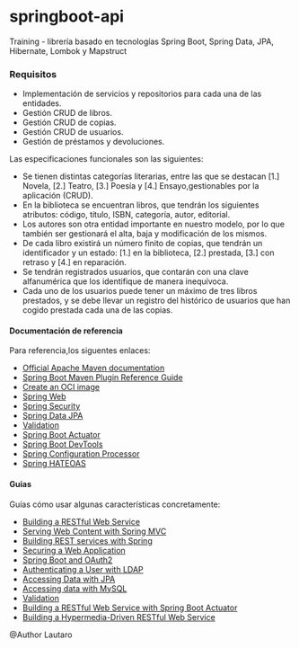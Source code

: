 # springboot-api

Training - librería basado en tecnologías Spring Boot, Spring Data, JPA, Hibernate, Lombok y Mapstruct

### Requisitos

- Implementación de servicios y repositorios para cada una de las entidades.
- Gestión CRUD de libros.
- Gestión CRUD de copias.
- Gestión CRUD de usuarios.
- Gestión de préstamos y devoluciones.

Las especificaciones funcionales son las siguientes:

- Se tienen distintas categorías literarias, entre las que se destacan [1.] Novela, [2.] Teatro, [3.] Poesía y [4.] Ensayo,gestionables por la aplicación (CRUD).
- En la biblioteca se encuentran libros, que tendrán los siguientes atributos: código, título, ISBN, categoría, autor, editorial.
- Los autores son otra entidad importante en nuestro modelo, por lo que también ser gestionará el alta, baja y modificación de los mismos.
- De cada libro existirá un número finito de copias, que tendrán un identificador y un estado: [1.] en la biblioteca, [2.] prestada, [3.] con retraso y [4.] en reparación.
- Se tendrán registrados usuarios, que contarán con una clave alfanumérica que los identifique de manera inequívoca.
- Cada uno de los usuarios puede tener un máximo de tres libros prestados, y se debe llevar un registro del histórico de usuarios que han cogido prestada cada una de las copias.

#### Documentación de referencia

Para referencia,los siguentes enlaces:

* [Official Apache Maven documentation](https://maven.apache.org/guides/index.html)
* [Spring Boot Maven Plugin Reference Guide](https://docs.spring.io/spring-boot/docs/2.6.6/maven-plugin/reference/html/)
* [Create an OCI image](https://docs.spring.io/spring-boot/docs/2.6.6/maven-plugin/reference/html/#build-image)
* [Spring Web](https://docs.spring.io/spring-boot/docs/2.6.6/reference/htmlsingle/#boot-features-developing-web-applications)
* [Spring Security](https://docs.spring.io/spring-boot/docs/2.6.6/reference/htmlsingle/#boot-features-security)
* [Spring Data JPA](https://docs.spring.io/spring-boot/docs/2.6.6/reference/htmlsingle/#boot-features-jpa-and-spring-data)
* [Validation](https://docs.spring.io/spring-boot/docs/2.6.6/reference/htmlsingle/#boot-features-validation)
* [Spring Boot Actuator](https://docs.spring.io/spring-boot/docs/2.6.6/reference/htmlsingle/#production-ready)
* [Spring Boot DevTools](https://docs.spring.io/spring-boot/docs/2.6.6/reference/htmlsingle/#using-boot-devtools)
* [Spring Configuration Processor](https://docs.spring.io/spring-boot/docs/2.6.6/reference/htmlsingle/#configuration-metadata-annotation-processor)
* [Spring HATEOAS](https://docs.spring.io/spring-boot/docs/2.6.6/reference/htmlsingle/#boot-features-spring-hateoas)

#### Guias

 Guías cómo usar algunas características concretamente:

* [Building a RESTful Web Service](https://spring.io/guides/gs/rest-service/)
* [Serving Web Content with Spring MVC](https://spring.io/guides/gs/serving-web-content/)
* [Building REST services with Spring](https://spring.io/guides/tutorials/bookmarks/)
* [Securing a Web Application](https://spring.io/guides/gs/securing-web/)
* [Spring Boot and OAuth2](https://spring.io/guides/tutorials/spring-boot-oauth2/)
* [Authenticating a User with LDAP](https://spring.io/guides/gs/authenticating-ldap/)
* [Accessing Data with JPA](https://spring.io/guides/gs/accessing-data-jpa/)
* [Accessing data with MySQL](https://spring.io/guides/gs/accessing-data-mysql/)
* [Validation](https://spring.io/guides/gs/validating-form-input/)
* [Building a RESTful Web Service with Spring Boot Actuator](https://spring.io/guides/gs/actuator-service/)
* [Building a Hypermedia-Driven RESTful Web Service](https://spring.io/guides/gs/rest-hateoas/)

@Author Lautaro

